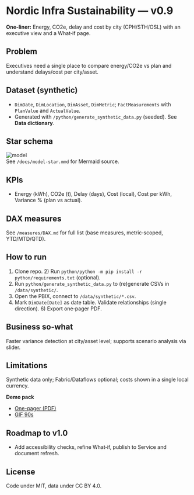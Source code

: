 # Nordic Infra Sustainability — v0.9

**One‑liner:** Energy, CO2e, delay and cost by city (CPH/STH/OSL) with an executive view and a What‑if page.

## Problem
Executives need a single place to compare energy/CO2e vs plan and understand delays/cost per city/asset.

## Dataset (synthetic)
- `DimDate`, `DimLocation`, `DimAsset`, `DimMetric`; `FactMeasurements` with `PlanValue` and `ActualValue`.
- Generated with `/python/generate_synthetic_data.py` (seeded). See **Data dictionary**.

## Star schema
![model](/assets/thumbnails/model-star.png)  
See `/docs/model-star.mmd` for Mermaid source.

## KPIs
- Energy (kWh), CO2e (t), Delay (days), Cost (local), Cost per kWh, Variance % (plan vs actual).

## DAX measures
See `/measures/DAX.md` for full list (base measures, metric‑scoped, YTD/MTD/QTD).

## How to run
1) Clone repo. 2) Run `python/python -m pip install -r python/requirements.txt` (optional).
3) Run `python/generate_synthetic_data.py` to (re)generate CSVs in `/data/synthetic/`.
4) Open the PBIX, connect to `/data/synthetic/*.csv`. 
5) Mark `DimDate[Date]` as date table. Validate relationships (single direction). 6) Export one‑pager PDF.

## Business so‑what
Faster variance detection at city/asset level; supports scenario analysis via slider.

## Limitations
Synthetic data only; Fabric/Dataflows optional; costs shown in a single local currency.

**Demo pack**
- [One-pager (PDF)](media/one-pager_v0.9_en.pdf)
- [GIF 90s](media/demo-90s_v0.9.gif)

## Roadmap to v1.0
- Add accessibility checks, refine What‑if, publish to Service and document refresh.

## License
Code under MIT, data under CC BY 4.0.